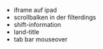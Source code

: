 - iframe auf ipad
- scrollbalken in der filterdings
- shift-information
- land-title
- tab bar mouseover

